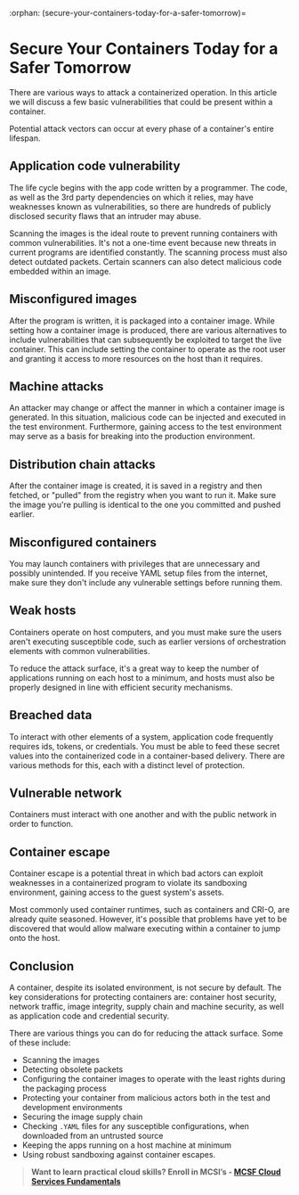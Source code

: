 :orphan:
(secure-your-containers-today-for-a-safer-tomorrow)=
# Secure Your Containers Today for a Safer Tomorrow 

There are various ways to attack a containerized operation. In this article we will discuss a few basic vulnerabilities that could be present within a container.

Potential attack vectors can occur at every phase of a container's entire lifespan.

## Application code vulnerability

The life cycle begins with the app code written by a programmer. The code, as well as the 3rd party dependencies on which it relies, may have weaknesses known as vulnerabilities, so there are hundreds of publicly disclosed security flaws that an intruder may abuse.

Scanning the images is the ideal route to prevent running containers with common vulnerabilities.
It's not a one-time event because new threats in current programs are identified constantly.
The scanning process must also detect outdated packets. Certain scanners can also detect malicious code embedded within an image.

## Misconfigured images

After the program is written, it is packaged into a container image. While setting how a container image is produced, there are various alternatives to include vulnerabilities that can subsequently be exploited to target the live container. This can include setting the container to operate as the root user and granting it access to more resources on the host than it requires.

## Machine attacks

An attacker may change or affect the manner in which a container image is generated. In this situation, malicious code can be injected and executed in the test environment. Furthermore, gaining access to the test environment may serve as a basis for breaking into the production environment.

## Distribution chain attacks

After the container image is created, it is saved in a registry and then fetched, or "pulled" from the registry when you want to run it. Make sure the image you're pulling is identical to the one you committed and pushed earlier.

## Misconfigured containers

You may launch containers with privileges that are unnecessary and possibly unintended. If you receive YAML setup files from the internet, make sure they don't include any vulnerable settings before running them.

## Weak hosts

Containers operate on host computers, and you must make sure the users aren't executing susceptible code, such as earlier versions of orchestration elements with common vulnerabilities.

To reduce the attack surface, it's a great way to keep the number of applications running on each host to a minimum, and hosts must also be properly designed in line with efficient security mechanisms.

## Breached data

To interact with other elements of a system, application code frequently requires ids, tokens, or credentials. You must be able to feed these secret values into the containerized code in a container-based delivery. There are various methods for this, each with a distinct level of protection.

## Vulnerable network

Containers must interact with one another and with the public network in order to function.

## Container escape

Container escape is a potential threat in which bad actors can exploit weaknesses in a containerized program to violate its sandboxing environment, gaining access to the guest system's assets.

Most commonly used container runtimes, such as containers and CRI-O, are already quite seasoned. However, it's possible that problems have yet to be discovered that would allow malware executing within a container to jump onto the host.

## Conclusion

A container, despite its isolated environment, is not secure by default. The key considerations for protecting containers are: container host security, network traffic, image integrity, supply chain and machine security, as well as application code and credential security.

There are various things you can do for reducing the attack surface. Some of these include: 

- Scanning the images
- Detecting obsolete packets
- Configuring the container images to operate with the least rights during the packaging process
- Protecting your container from malicious actors both in the test and development environments
- Securing the image supply chain
- Checking `.YAML` files for any susceptible configurations, when downloaded from an untrusted source
- Keeping the apps running on a host machine at minimum
- Using robust sandboxing against container escapes.

> **Want to learn practical cloud skills? Enroll in MCSI’s - [MCSF Cloud Services Fundamentals ](https://www.mosse-institute.com/certifications/mcsf-cloud-services-fundamentals.html)**